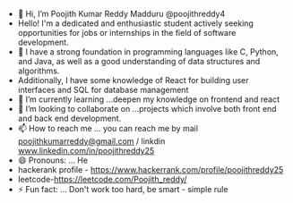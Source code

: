 - 👋 Hi, I’m Poojith Kumar Reddy Madduru @poojithreddy4
- Hello! I'm a dedicated and enthusiastic student actively seeking opportunities for jobs or internships in the field of software development. 
- 👀 I have a strong foundation in programming languages like C, Python, and Java, as well as a good understanding of data structures and algorithms.
- Additionally, I have some knowledge of React for building user interfaces and SQL for database management
- 🌱 I’m currently learning ...deepen my knowledge on frontend and react
- 💞️ I’m looking to collaborate on ...projects which involve both front end and back end development.
- 📫 How to reach me ... you can reach me by mail poojithkumarreddy@gmail.com / linkdin www.linkedin.com/in/poojithreddy25
- 😄 Pronouns: ... He
- hackerank profile - https://www.hackerrank.com/profile/poojithreddy25
- leetcode-https://leetcode.com/Poojith_reddy/
- ⚡ Fun fact: ... Don't work too hard, be smart - simple rule

<!---
poojithreddy4/poojithreddy4 is a ✨ special ✨ repository because its `README.md` (this file) appears on your GitHub profile.
You can click the Preview link to take a look at your changes.
--->
